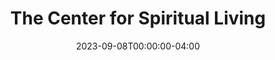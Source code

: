 ---
title: The Center for Spiritual Living
active: true
featured_image: Center-for-Spiritual-Living.webp
featured_image_attr: 
featured_image_alt:
featured_image_caption:
Founded: 
Address: |
    1795 Old Moultrie Rd.
    St Augustine, 32084
Latitude: 29.869624778153455
Longitude: -81.3264937386307
Socials:
    Facebook: cslstaugustine
    Website: https://cslstaugustine.org/
Phone: 1-904-825-3600
date: 2023-09-08T00:00:00-04:00
---